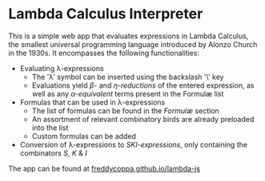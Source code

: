 # Lambda Calculus Interpreter
This is a simple web app that evaluates expressions in Lambda Calculus, the smallest universal programming language introduced by Alonzo Church in the 1930s. It encompasses the following functionalities:

- Evaluating λ-expressions
  - The 'λ' symbol can be inserted using the backslash '\\' key
  - Evaluations yield *β-* and *η-reductions* of the entered expression, as well as any *α-equivalent* terms present in the Formulæ list
- Formulas that can be used in λ-expressions
  - The list of formulas can be found in the *Formulæ* section
  - An assortment of relevant combinatory birds are already preloaded into the list
  - Custom formulas can be added
- Conversion of λ-expressions to *SKI-expressions*, only containing the combinators *S*, *K* & *I*

The app can be found at [freddycoppa.github.io/lambda-js](https://freddycoppa.github.io/lambda-js/)
